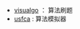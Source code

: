 - [visualgo](https://visualgo.net/zh)  ： 算法刷题
- [usfca](https://www.cs.usfca.edu/~galles/visualization/Algorithms.html) : 算法模拟器
